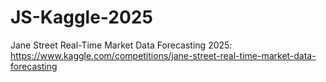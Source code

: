 # JS-Kaggle-2025
Jane Street Real-Time Market Data Forecasting 2025: https://www.kaggle.com/competitions/jane-street-real-time-market-data-forecasting
